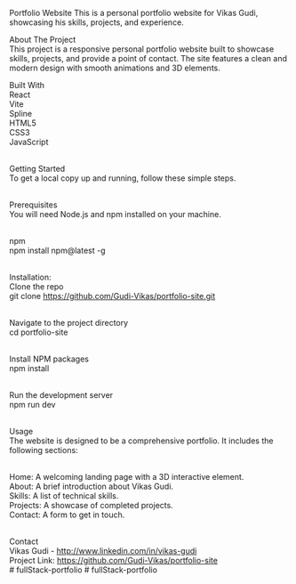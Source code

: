 Portfolio Website
This is a personal portfolio website for Vikas Gudi, showcasing his skills, projects, and experience.<br/>

About The Project<br/>
This project is a responsive personal portfolio website built to showcase skills, projects, and provide a point of contact. The site features a clean and modern design with smooth animations and 3D elements.<br/>

Built With<br/>
React<br/>
Vite<br/>
Spline<br/>
HTML5<br/>
CSS3<br/>
JavaScript<br/><br/>

Getting Started<br/>
To get a local copy up and running, follow these simple steps.<br/><br/>

Prerequisites<br/>
You will need Node.js and npm installed on your machine.<br/><br/>

npm<br/>
npm install npm@latest -g<br/><br/>

Installation:<br/>
Clone the repo<br/>
git clone https://github.com/Gudi-Vikas/portfolio-site.git<br/><br/>

Navigate to the project directory<br/>
cd portfolio-site<br/><br/>

Install NPM packages<br/>
npm install<br/><br/>

Run the development server<br/>
npm run dev<br/><br/>

Usage<br/>
The website is designed to be a comprehensive portfolio. It includes the following sections:<br/><br/>

Home: A welcoming landing page with a 3D interactive element.<br/>
About: A brief introduction about Vikas Gudi.<br/>
Skills: A list of technical skills.<br/>
Projects: A showcase of completed projects.<br/>
Contact: A form to get in touch.<br/><br/>

Contact<br/>
Vikas Gudi - http://www.linkedin.com/in/vikas-gudi<br/>
Project Link: https://github.com/Gudi-Vikas/portfolio-site<br/>
#   f u l l S t a c k - p o r t f o l i o  
 #   f u l l S t a c k - p o r t f o l i o  
 